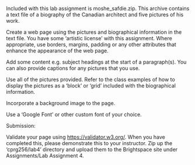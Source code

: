 
Included with this lab assignment is moshe_safdie.zip. This archive contains a text file of a biography of the Canadian architect and five pictures of his work. 

Create a web page using the pictures and biographical information in the text file. You have some ‘artistic license’ with this assignment. Where appropriate, use borders, margins, padding or any other attributes that enhance the appearance of the web page.

Add some content e.g. subject headings at the start of a paragraph(s). You can also provide captions for any pictures that you use.

Use all of the pictures provided. Refer to the class examples of how to display the pictures as a ‘block’ or ‘grid’ included with the biographical information.

Incorporate a background image to the page. 

Use a ‘Google Font’ or other custom font of your choice.


Submission:

Validate your page using https://validator.w3.org/. When you have completed this, please demonstrate this to your instructor.
Zip up the ‘cprg256/lab4’ directory and upload them to the Brightspace site under Assignments/Lab Assignment 4.